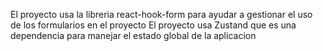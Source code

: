 El proyecto usa la libreria react-hook-form para ayudar a gestionar el uso de los formularios en el proyecto
El proyecto usa Zustand que es una dependencia para manejar el estado global de la aplicacion